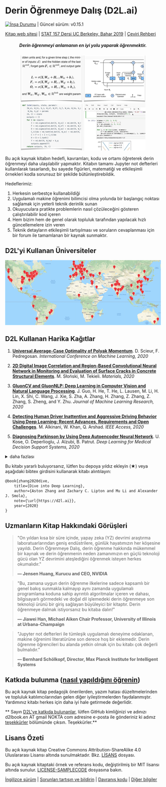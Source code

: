 # Derin Öğrenmeye Dalış (D2L.ai)

[![İnşa Durumu](http://ci.d2l.ai/job/d2l-tr/job/master/badge/icon)](http://ci.d2l.ai/job/d2l-tr/job/master/) | Güncel sürüm: v0.15.1

[Kitap web sitesi](https://d2l.ai/) | [STAT 157 Dersi UC Berkeley, Bahar 2019](http://courses.d2l.ai/berkeley-stat-157/index.html) | [Çeviri Rehberi](https://docs.google.com/document/d/1jjDTVH_GsHImBb_RoE1siKXdmXN8I1Bd5QN--eSG8is)

<h5 align="center"><i>Derin öğrenmeyi anlamanın en iyi yolu yaparak öğrenmektir.</i></h5>

<p align="center">
  <img width="200"  src="static/frontpage/_images/eq.jpg">
  <img width="200"  src="static/frontpage/_images/figure.jpg">
  <img width="200"  src="static/frontpage/_images/code.jpg">
  <img width="200"  src="static/frontpage/_images/notebook.gif">
</p>

Bu açık kaynak kitabın hedefi, kavramları, kodu ve ortamı öğreterek derin öğrenmeyi daha ulaşılabilir yapmaktır. Kitabın tamamı Jupyter not defterleri kullanılarak tasarlandı, bu sayede figürleri, matematiği ve etkileşimli örnekleri kodla sorunsuz bir şekilde bütünleştirebildik.

Hedeflerimiz:
1. Herkesin serbestçe kullanabildiği
1. Uygulamalı makine öğrenimi bilimcisi olma yolunda bir başlangıç noktası sağlamak için yeterli teknik derinlik sunan
1. Okuyuculara pratikte problemlerin nasıl çözüleceğini gösteren çalıştırılabilir kod içeren
1. Hem bizim hem de genel olarak topluluk tarafından yapılacak hızlı güncellemelere izin veren
1. Teknik detayların etkileşimli tartışılması ve soruların cevaplanması için bir forum ile tamamlanan
bir kaynak sunmaktır.

## D2L'yi Kullanan 	Üniversiteler
<p align="center">
  <img width="600"  src="static/frontpage/_images/map.png">
</p>

## D2L Kullanan Harika Kağıtlar

1. [**Universal Average-Case Optimality of Polyak Momentum**](https://arxiv.org/pdf/2002.04664.pdf). D. Scieur, F. Pedregosan. *International Conference on Machine Learning, 2020*

1. [**2D Digital Image Correlation and Region-Based Convolutional Neural Network in Monitoring and Evaluation of Surface Cracks in Concrete Structural Elements**](https://www.mdpi.com/1996-1944/13/16/3527/pdf). M. Słoński, M. Tekieli. *Materials, 2020*

1. [**GluonCV and GluonNLP: Deep Learning in Computer Vision and Natural Language Processing**](https://www.jmlr.org/papers/volume21/19-429/19-429.pdf). J. Guo, H. He, T. He, L. Lausen, M. Li, H. Lin, X. Shi, C. Wang, J. Xie, S. Zha, A. Zhang, H. Zhang, Z. Zhang, Z. Zhang, S. Zheng, and Y. Zhu. *Journal of Machine Learning Research, 2020*

1. [**Detecting Human Driver Inattentive and Aggressive Driving Behavior Using Deep Learning: Recent Advances, Requirements and Open Challenges**](https://ieeexplore.ieee.org/stamp/stamp.jsp?arnumber=9107077). M. Alkinani, W. Khan, Q. Arshad. *IEEE Access, 2020*

1. [**Diagnosing Parkinson by Using Deep Autoencoder Neural Network**](https://link.springer.com/chapter/10.1007/978-981-15-6325-6_5). U. Kose, O. Deperlioglu, J. Alzubi, B. Patrut. *Deep Learning for Medical Decision Support Systems, 2020*

<details> <summary> daha fazlası </summary>

1. [**Descending through a Crowded Valley--Benchmarking Deep Learning Optimizers**](https://arxiv.org/pdf/2007.01547.pdf). R. Schmidt, F. Schneider, P. Hennig.

1. [**Deep Learning Architectures for Medical Diagnosis**](https://link.springer.com/chapter/10.1007/978-981-15-6325-6_2). U. Kose, O. Deperlioglu, J. Alzubi, B. Patrut. *Deep Learning for Medical Decision Support Systems, 2020*

1. [**ControlVAE: Tuning, Analytical Properties, and Performance Analysis**](https://arxiv.org/pdf/2011.01754.pdf). H. Shao, Z. Xiao, S. Yao, D. Sun, A. Zhang, S. Liu, T. Abdelzaher.

1. [**Potential, challenges and future directions for deep learning in prognostics and health management applications**](https://reader.elsevier.com/reader/sd/pii/S0952197620301184?token=7261E56B97513C5D621B9B5F43CAABEC2860AE3036278C3E5264707C32DCB658077B2AFA6ED6D5CD0FB7B16770828080). O. Fink, Q. Wang, M. Svensén, P. Dersin, W-J. Lee, M. Ducoffe. *Engineering Applications of Artificial Intelligence, 2020*

1. [**Learning User Representations with Hypercuboids for Recommender Systems**](https://arxiv.org/pdf/2011.05742.pdf). S. Zhang, H. Liu, A. Zhang, Y. Hu, C. Zhang, Y. Li, T. Zhu, S. He, W. Ou. *ACM International Conference on Web Search and Data Mining, 2021*

</details>

Bu kitabı yararlı buluyorsanız, lütfen bu depoya yıldız ekleyin (★) veya aşağıdaki bibtex girdisini kullanarak kitabı alıntılayın:

```
@book{zhang2020dive,
    title={Dive into Deep Learning},
    author={Aston Zhang and Zachary C. Lipton and Mu Li and Alexander J. Smola},
    note={\url{https://d2l.ai}},
    year={2020}
}
```

## Uzmanların Kitap Hakkındaki Görüşleri

> <p>"On yıldan kısa bir süre içinde, yapay zeka (YZ) devrimi araştırma laboratuarlarından geniş endüstrilere, günlük hayatımızın her köşesine yayıldı. Derin Öğrenmeye Dalış, derin öğrenme hakkında mükemmel bir kaynak ve derin öğrenmenin neden zamanımızın en güçlü teknoloji gücü olan YZ devrimini ateşlediğini öğrenmek isteyen herkes okumalıdır."</p>
> <b>&mdash; Jensen Huang, Kurucu and CEO, NVIDIA</b>

> <p>"Bu, zamana uygun derin öğrenme ilkelerine sadece kapsamlı bir genel bakış sunmakla kalmayıp aynı zamanda uygulamalı programlama koduna sahip ayrıntılı algoritmalar içeren ve dahası, bilgisayarlı görmedeki ve doğal dil işlemedeki derin öğrenmeye son teknoloji ürünü bir giriş sağlayan büyüleyici bir kitaptır. Derin öğrenmeye dalmak istiyorsanız bu kitaba dalın!"</p>
> <b>&mdash; Jiawei Han, Michael Aiken Chair Professor, University of Illinois at Urbana-Champaign</b>

> <p>"Jupyter not defterleri ile tümleşik uygulamalı deneyime odaklanan, makine öğrenimi literatürüne son derece hoş bir eklemedir. Derin öğrenme öğrencileri bu alanda yetkin olmak için bu kitabı çok değerli bulmalıdır."</p>
> <b>&mdash; Bernhard Schölkopf, Director, Max Planck Institute for Intelligent Systems</b>


## Katkıda bulunma ([nasıl yapıldığını öğrenin](https://d2l.ai/chapter_appendix-tools-for-deep-learning/contributing.html))

Bu açık kaynak kitap pedagojik önerilerden, yazım hatası düzeltmelerinden ve topluluk katılımcılarından gelen diğer iyileştirmelerden faydalanmıştır. Yardımınız kitabı herkes için daha iyi hale getirmede değerlidir.

** Sayın [D2L'ye katkıda bulunanlar](https://github.com/d2l-ai/d2l-tr/graphs/contributors), lütfen GitHub kimliğinizi ve adınızı d2lbook.en AT gmail NOKTA com adresine e-posta ile gönderiniz ki adınız [teşekkürler](https://d2l.ai/chapter_preface/index.html#Acknowledgments) bölümünde çıksın. Teşekkürler.**



## Lisans Özeti

Bu açık kaynak kitap Creative Commons Attribution-ShareAlike 4.0 Uluslararası Lisansı altında sunulmaktadır. Bkz. [LİSANS](LİSANS) dosyası.

Bu açık kaynak kitaptaki örnek ve referans kodu, değiştirilmiş bir MIT lisansı altında sunulur. [LICENSE-SAMPLECODE](LICENSE-SAMPLECODE) dosyasına bakın.

[İngilizce sürüm](https://github.com/d2l-ai/d2l-en) | [Sorunları tartışın ve bildirin](https://discuss.d2l.ai/) | [Davranış kodu](CODE_OF_CONDUCT.md) | [Diğer bilgiler](INFO.md)
